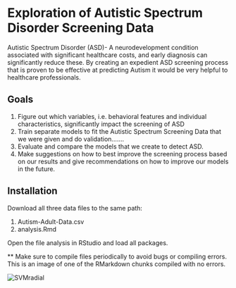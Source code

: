 # Exploration of Autistic Spectrum Disorder Screening Data
Autistic Spectrum Disorder (ASD)- A neurodevelopment condition associated with significant healthcare costs, and early diagnosis can significantly reduce these. By creating an expedient ASD screening process that is proven to be effective at predicting Autism it would be very helpful to healthcare professionals. 


## Goals 
1. Figure out which variables, i.e. behavioral features and individual characteristics, significantly impact the screening of ASD 
2. Train separate models to fit the Autistic Spectrum Screening Data  that we were given and do validation…….
3. Evaluate and compare the models that we create to detect ASD.
4. Make suggestions on how to best improve the screening process based on our results and give recommendations on how to improve our models in the future.

## Installation

Download all three data files to the same path: 
1. Autism-Adult-Data.csv
2. analysis.Rmd

Open the file analysis in RStudio and load all packages.

** Make sure to compile files periodically to avoid bugs or compiling errors. This is an image of one of the RMarkdown chunks compiled with no errors. 

![SVMradial](https://user-images.githubusercontent.com/39391126/169956680-384235aa-47fa-4215-9f87-1db784573ab1.png)
